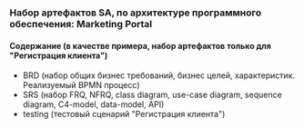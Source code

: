 ### Набор артефактов SA, по архитектуре программного обеспечения: Marketing Portal
#### Содержание (в качестве примера, набор артефактов только для "Регистрация клиента")

* BRD (набор общих бизнес требований, бизнес целей, характеристик. Реализуемый BPMN процесс)
* SRS (набор FRQ, NFRQ, class diagram, use-case diagram, sequence diagram, C4-model, data-model, API)
* testing (тестовый сценарий "Регистрация клиента")